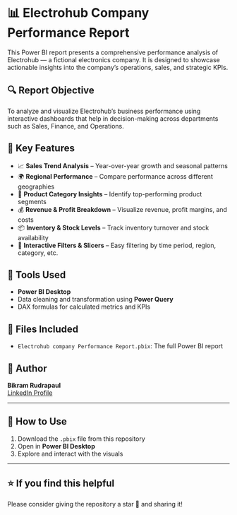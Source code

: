 # 📊 Electrohub Company Performance Report

This Power BI report presents a comprehensive performance analysis of Electrohub — a fictional electronics company. It is designed to showcase actionable insights into the company’s operations, sales, and strategic KPIs.

## 🔍 Report Objective
To analyze and visualize Electrohub’s business performance using interactive dashboards that help in decision-making across departments such as Sales, Finance, and Operations.

## 🧩 Key Features
- 📈 **Sales Trend Analysis** – Year-over-year growth and seasonal patterns
- 🌍 **Regional Performance** – Compare performance across different geographies
- 🛒 **Product Category Insights** – Identify top-performing product segments
- 💰 **Revenue & Profit Breakdown** – Visualize revenue, profit margins, and costs
- 📦 **Inventory & Stock Levels** – Track inventory turnover and stock availability
- 🧠 **Interactive Filters & Slicers** – Easy filtering by time period, region, category, etc.

## 🧪 Tools Used
- **Power BI Desktop**
- Data cleaning and transformation using **Power Query**
- DAX formulas for calculated metrics and KPIs

## 📁 Files Included
- `Electrohub company Performance Report.pbix`: The full Power BI report

## 📝 Author
**Bikram Rudrapaul**  
[LinkedIn Profile](www.linkedin.com/in/bikram-rudrapaul)

---

## 🚀 How to Use
1. Download the `.pbix` file from this repository
2. Open in **Power BI Desktop**
3. Explore and interact with the visuals

---

## ⭐️ If you find this helpful
Please consider giving the repository a star 🌟 and sharing it!
